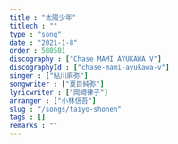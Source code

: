 ```yaml
---
title : "太陽少年"
titlech : ""
type : "song"
date : "2021-1-8"
order : 580501
discography : ["Chase MAMI AYUKAWA V"]
discographyId : ["chase-mami-ayukawa-v"]
singer : ["鮎川麻弥"]
songwriter : ["夏目純弥"]
lyricwriter : ["岡崎律子"]
arranger : ["小林信吾"]
slug : "/songs/taiyo-shonen"
tags : []
remarks : ""
---
```


